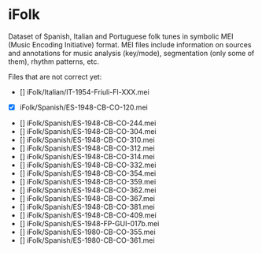 # iFolk

Dataset of Spanish, Italian and Portuguese folk tunes in symbolic MEI (Music Encoding Initiative) format. MEI files include information on sources and annotations for music analysis (key/mode), segmentation (only some of them), rhythm patterns, etc.


Files that are not correct yet:
- [] iFolk/Italian/IT-1954-Friuli-Fl-XXX.mei
- [x] iFolk/Spanish/ES-1948-CB-CO-120.mei 
- [] iFolk/Spanish/ES-1948-CB-CO-244.mei 
- [] iFolk/Spanish/ES-1948-CB-CO-304.mei 
- [] iFolk/Spanish/ES-1948-CB-CO-310.mei 
- [] iFolk/Spanish/ES-1948-CB-CO-312.mei 
- [] iFolk/Spanish/ES-1948-CB-CO-314.mei 
- [] iFolk/Spanish/ES-1948-CB-CO-332.mei 
- [] iFolk/Spanish/ES-1948-CB-CO-354.mei 
- [] iFolk/Spanish/ES-1948-CB-CO-359.mei 
- [] iFolk/Spanish/ES-1948-CB-CO-362.mei 
- [] iFolk/Spanish/ES-1948-CB-CO-367.mei 
- [] iFolk/Spanish/ES-1948-CB-CO-381.mei 
- [] iFolk/Spanish/ES-1948-CB-CO-409.mei 
- [] iFolk/Spanish/ES-1948-FP-GUI-017b.mei 
- [] iFolk/Spanish/ES-1980-CB-CO-355.mei 
- [] iFolk/Spanish/ES-1980-CB-CO-361.mei 
